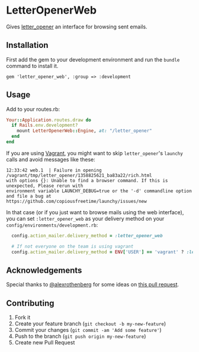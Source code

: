 # LetterOpenerWeb

Gives [letter_opener](https://github.com/ryanb/letter_opener) an interface for
browsing sent emails.

## Installation

First add the gem to your development environment and run the `bundle` command to install it.

    gem 'letter_opener_web', :group => :development

## Usage

Add to your routes.rb:

```ruby
Your::Application.routes.draw do
  if Rails.env.development?
    mount LetterOpenerWeb::Engine, at: "/letter_opener"
  end
end
```

If you are using [Vagrant](http://vagrantup.com), you might want to skip
`letter_opener`'s `launchy` calls and avoid messages like these:

```terminal
12:33:42 web.1  | Failure in opening /vagrant/tmp/letter_opener/1358825621_ba83a22/rich.html
with options {}: Unable to find a browser command. If this is unexpected, Please rerun with
environment variable LAUNCHY_DEBUG=true or the '-d' commandline option and file a bug at
https://github.com/copiousfreetime/launchy/issues/new
```

In that case (or if you just want to browse mails using the web interface), you
can set `:letter_opener_web` as your delivery method on your
`config/environments/development.rb`:

```ruby
  config.action_mailer.delivery_method = :letter_opener_web

  # If not everyone on the team is using vagrant
  config.action_mailer.delivery_method = ENV['USER'] == 'vagrant' ? :letter_opener_web : :letter_opener
```

## Acknowledgements

Special thanks to [@alexrothenberg](https://github.com/alexrothenberg) for some
ideas on [this pull request](https://github.com/ryanb/letter_opener/pull/12).

## Contributing

1. Fork it
2. Create your feature branch (`git checkout -b my-new-feature`)
3. Commit your changes (`git commit -am 'Add some feature'`)
4. Push to the branch (`git push origin my-new-feature`)
5. Create new Pull Request
